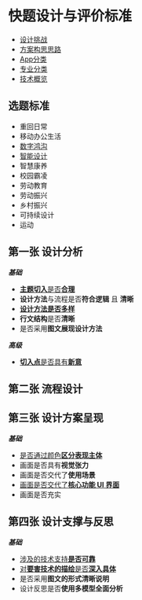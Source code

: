 # 快题设计与评价标准

- [设计挑战](./设计挑战.md)
- [方案构思思路](https://hnmu7g.yuque.com/docs/share/ab599246-05ee-41cd-95eb-bbc20629fd35?#%20%E3%80%8A%E6%96%B9%E6%A1%88%E6%9E%84%E6%80%9D%E6%80%9D%E8%B7%AF%E6%96%87%E6%A1%A3%E6%92%B0%E5%86%99%E3%80%8B)
- [App分类](./App分类.md)
- [专业分类](./专业分类.md)
- [技术概览](技术概览.md)

## 选题标准

- 重回日常
- 移动办公生活
- [数字鸿沟](./数字鸿沟/)
- [智能设计](https://www.yuque.com/chenjianxiong-mqjsx/mldk6w/ortwfo#CrK5v)
- 智慧康养
- 校园霸凌
- 劳动教育
- 劳动振兴
- 乡村振兴
- 可持续设计
- 运动

## 第一张 设计分析

**_基础_**

- [**主题切入**是否**合理**](背景导读和切入.md)
- **设计方法**与流程是否**符合逻辑** 且 **清晰**
- [**设计方法是否多样**](设计方法.md)
- **行文结构**是否**清晰**
- 是否采用**图文展现设计方法**

**_高级_**

- [**切入点**是否具有**新意**](主题切入.md)

## 第二张 流程设计

## 第三张 设计方案呈现

**_基础_**

- [是否通过颜色**区分表现主体**](区分主体的方法.md)
- 画面是否具有**视觉张力**
- 画面是否交代了**使用场景**
- [画面是否交代了**核心功能 UI 界面**](UI元素呈现.md)
- 画面是否充实

## 第四张 设计支撑与反思

**_基础_**

- [涉及的技术支持**是否可靠**](技术概览.md)
- [对**要害技术的描绘**是否**深入具体**](技术细节/)
- 是否采用**图文的形式清晰说明**
- 设计反思是否**使用多模型全面分析**

